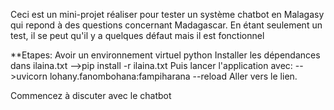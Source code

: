 Ceci est un mini-projet réaliser pour tester un système chatbot en Malagasy qui repond à des questions concernant Madagascar.
En étant seulement un test, il se peut qu'il y a quelques défaut mais il est fonctionnel

**Etapes:
Avoir un environnement virtuel python
Installer les dépendances dans ilaina.txt
-->pip install -r ilaina.txt
Puis lancer l'application avec:
-->uvicorn lohany.fanombohana:fampiharana --reload
Aller vers le lien.

Commencez à discuter avec le chatbot
